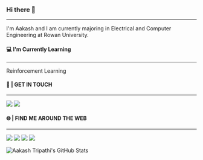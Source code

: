 ### Hi there 👋
---
I'm Aakash and I am currently majoring in Electrical and Computer Engineering at Rowan University.  

#### 💻 I'm Currently Learning
---

Reinforcement Learning

#### 📲 | GET IN TOUCH
-------

[<img src="https://img.shields.io/badge/Gmail-D14836?style=for-the-badge&logo=gmail&logoColor=white">](mailto:aakash.tripathi0304@gmail.com)
[<img src="https://img.shields.io/badge/LinkedIn-0077B5?style=for-the-badge&logo=linkedin&logoColor=white">](https://www.linkedin.com/in/aakash-tripathi/)


#### 🌐 | FIND ME AROUND THE WEB
---

[<img src="https://img.shields.io/badge/-Hackerrank-2EC866?style=for-the-badge&logo=HackerRank&logoColor=white">](https://www.hackerrank.com/aakash_tripathi1)
[<img src="https://img.shields.io/badge/Kaggle-20BEFF?style=for-the-badge&logo=Kaggle&logoColor=white">](https://www.kaggle.com/aakashtri)
[<img src="https://img.shields.io/badge/-LeetCode-FFA116?style=for-the-badge&logo=LeetCode&logoColor=black">](https://leetcode.com/aakashtripathi/)
[<img src="https://img.shields.io/badge/Website-100000?style=for-the-badge&logo=github&logoColor=white">](https://aakash-tripathi.github.io/)


![Aakash Tripathi's GitHub Stats](https://github-readme-stats.vercel.app/api?username=aakash-tripathi&show_icons=true&theme=highcontrast&count_private=true&hide=stars,issues&include_all_commits=1)
